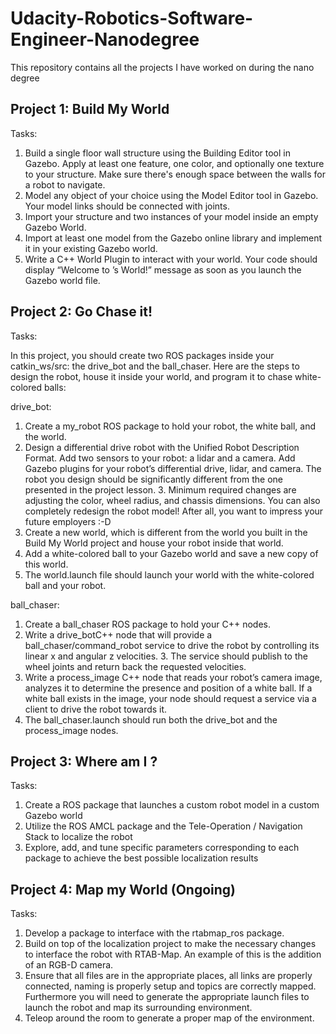 # Udacity-Robotics-Software-Engineer-Nanodegree

This repository contains all the projects I have worked on during the nano degree

## Project 1: Build My World

Tasks: 
   1. Build a single floor wall structure using the Building Editor tool in Gazebo. Apply at least one feature, one color, and optionally one texture to your structure. Make sure there's enough space between the walls for a robot to navigate.
   2. Model any object of your choice using the Model Editor tool in Gazebo. Your model links should be connected with joints.
   3. Import your structure and two instances of your model inside an empty Gazebo World.
   4. Import at least one model from the Gazebo online library and implement it in your existing Gazebo world.
   5. Write a C++ World Plugin to interact with your world. Your code should display “Welcome to ’s World!” message as soon as you launch the Gazebo world file.

## Project 2: Go Chase it!

Tasks: 

In this project, you should create two ROS packages inside your catkin_ws/src: the drive_bot and the ball_chaser. Here are the steps to design the robot, house it inside your world, and program it to chase white-colored balls:

drive_bot:
    
1. Create a my_robot ROS package to hold your robot, the white ball, and the world.
2. Design a differential drive robot with the Unified Robot Description Format. Add two sensors to your robot: a lidar and a camera. Add Gazebo plugins for your robot’s differential drive, lidar, and camera. The robot you design should be significantly different from the one presented in the project lesson. 3. Minimum required changes are adjusting the color, wheel radius, and chassis dimensions. You can also completely redesign the robot model! After all, you want to impress your future employers :-D
4. Create a new world, which is different from the world you built in the Build My World project and house your robot inside that world.
5. Add a white-colored ball to your Gazebo world and save a new copy of this world.
6. The world.launch file should launch your world with the white-colored ball and your robot.

ball_chaser:
    
1. Create a ball_chaser ROS package to hold your C++ nodes.
2. Write a drive_botC++ node that will provide a ball_chaser/command_robot service to drive the robot by controlling its linear x and angular z velocities. 3. The service should publish to the wheel joints and return back the requested velocities.
4. Write a process_image C++ node that reads your robot’s camera image, analyzes it to determine the presence and position of a white ball. If a white ball exists in the image, your node should request a service via a client to drive the robot towards it.
5. The ball_chaser.launch should run both the drive_bot and the process_image nodes.


## Project 3: Where am I ?

Tasks: 

1. Create a ROS package that launches a custom robot model in a custom Gazebo world
2. Utilize the ROS AMCL package and the Tele-Operation / Navigation Stack to localize the robot
3. Explore, add, and tune specific parameters corresponding to each package to achieve the best possible localization results


## Project 4: Map my World (Ongoing)

Tasks: 

1. Develop a package to interface with the rtabmap_ros package.
2. Build on top of the localization project to make the necessary changes to interface the robot with RTAB-Map. An example of this is the addition of an RGB-D camera.
3. Ensure that all files are in the appropriate places, all links are properly connected, naming is properly setup and topics are correctly mapped. Furthermore you will need to generate the appropriate launch files to launch the robot and map its surrounding environment.
4. Teleop around the room to generate a proper map of the environment.
